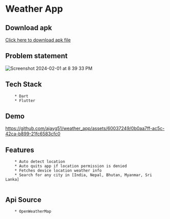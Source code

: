 # Weather App

## Download apk
<a href="https://github.com/ajayg51/weather_app/raw/main/apk/app-release.apk">Click here to download apk file</a>


## Problem statement 
![Screenshot 2024-02-01 at 8 39 33 PM](https://github.com/ajayg51/weather_app/assets/60037249/96de6c5b-d259-40b0-a5df-3b61e68bd79e)

## Tech Stack
```
    * Dart
    * Flutter

```

## Demo

https://github.com/ajayg51/weather_app/assets/60037249/0b0aa7ff-ac5c-42ca-b899-21fc6583cfc0



## Features
```
    * Auto detect location
    * Auto quits app if location permission is denied
    * Fetches device location weather info
    * Search for any city in [India, Nepal, Bhutan, Myanmar, Sri Lanka]
    
```

## Api Source

```
    * OpenWeatherMap
```

